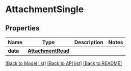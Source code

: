 # AttachmentSingle

## Properties
Name | Type | Description | Notes
------------ | ------------- | ------------- | -------------
**data** | [**AttachmentRead**](AttachmentRead.md) |  | 

[[Back to Model list]](../README.md#documentation-for-models) [[Back to API list]](../README.md#documentation-for-api-endpoints) [[Back to README]](../README.md)



